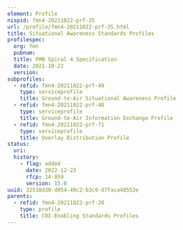 ```yaml
---
element: Profile
nispid: fmn4-20211022-prf-35
url: /profile/fmn4-20211022-prf-35.html
title: Situational Awareness Standards Profiles
profilespec:
  org: fmn
  pubnum: 
  title: FMN Spiral 4 Specification
  date: 2021-10-22
  version: 
subprofiles:
  - refid: fmn4-20211022-prf-49
    type: serviceprofile
    title: Ground-to-Air Situational Awareness Profile
  - refid: fmn4-20211022-prf-48
    type: serviceprofile
    title: Ground-to-Air Information Exchange Profile
  - refid: fmn4-20211022-prf-71
    type: serviceprofile
    title: Overlay Distribution Profile
status:
  uri: 
  history: 
    - flag: added
      date: 2022-12-23
      rfcp: 14-059
      version: 15.0
uuid: 32510d30-d954-49c2-b3c9-d7faca48552e
parents:
  - refid: fmn4-20211022-prf-20
    type: profile
    title: COI-Enabling Standards Profiles
---
```

